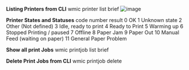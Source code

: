 **Listing Printers from CLI**
wmic printer list brief
﻿![image](https://github.com/user-attachments/assets/3491ff29-de4c-4f2e-af44-bd3514a515d3)


**Printer States and Statuses**
code number	result
0	OK
1	Unknown state
2	Other (Not defined)
3	Idle, ready to print
4	Ready to Print
5	Warming up
6	Stopped Printing / paused
7	Offline
8	Paper Jam
9	Paper Out
10	Manual Feed (waiting on paper)
11	General Paper Problem

**Show all print Jobs**
wmic printjob list brief

**Delete Print Jobs from CLI**
wmic printjob delete

